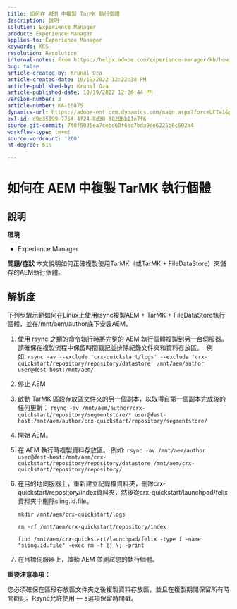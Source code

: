 ```yaml
---
title: 如何在 AEM 中複製 TarMK 執行個體
description: 說明
solution: Experience Manager
product: Experience Manager
applies-to: Experience Manager
keywords: KCS
resolution: Resolution
internal-notes: From https://helpx.adobe.com/experience-manager/kb/how-to-clone-an-AEM-TarMK-instance-AEM.html
bug: false
article-created-by: Krunal Oza
article-created-date: 10/19/2022 12:22:38 PM
article-published-by: Krunal Oza
article-published-date: 10/19/2022 12:26:44 PM
version-number: 3
article-number: KA-16875
dynamics-url: https://adobe-ent.crm.dynamics.com/main.aspx?forceUCI=1&pagetype=entityrecord&etn=knowledgearticle&id=708341b2-a84f-ed11-bba2-00224808679b
exl-id: d9c35199-775f-4f24-8d30-3828bb11e7f6
source-git-commit: 7f0f5035ea7cebd60f6ec7bda9de6225b6c602a4
workflow-type: tm+mt
source-wordcount: '200'
ht-degree: 61%

---
```


# 如何在 AEM 中複製 TarMK 執行個體

## 說明

<b>環境</b>
- Experience Manager



<b>問題/症狀</b>
本文說明如何正確複製使用TarMK（或TarMK + FileDataStore）來儲存的AEM執行個體。


## 解析度


下列步驟示範如何在Linux上使用rsync複製AEM + TarMK + FileDataStore執行個體，並在/mnt/aem/author底下安裝AEM。

1. 使用 rsync 之類的命令執行時將完整的 AEM 執行個體複製到另一台伺服器。 請確保在複製流程中保留時間戳記並排除紀錄文件夾和資料存放區。  例如: `rsync -av --exclude 'crx-quickstart/logs' --exclude 'crx-quickstart/repository/repository/datastore' /mnt/aem/author user@dest-host:/mnt/aem/`
2. 停止 AEM
3. 啟動 TarMK 區段存放區文件夾的另一個副本，以取得自第一個副本完成後的任何更新： `rsync -av /mnt/aem/author/crx-quickstart/repository/segmentstore/* user@dest-host:/mnt/aem/author/crx-quickstart/repository/segmentstore/`
4. 開始 AEM。
5. 在 AEM 執行時複製資料存放區。 例如: `rsync -av /mnt/aem/author user@dest-host:/mnt/aem/crx-quickstart/repository/repository/datastore /mnt/aem/crx-quickstart/repository/repository/`
6. 在目的地伺服器上，重新建立記錄檔資料夾，刪除crx-quickstart/repository/index資料夾，然後從crx-quickstart/launchpad/felix資料夾中刪除sling.id.file。

   `mkdir /mnt/aem/crx-quickstart/logs`

   `rm -rf /mnt/aem/crx-quickstart/repository/index`

   `find /mnt/aem/crx-quickstart/launchpad/felix -type f -name "sling.id.file" -exec rm -f {} \; -print`
7. 在目標伺服器上，啟動 AEM 並測試您的執行個體。


<b>重要注意事項：</b>

您必須確保在區段存放區文件夾之後複製資料存放區，並且在複製期間保留所有時間戳記。Rsync允許使用 — a選項保留時間戳。
